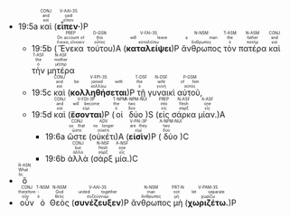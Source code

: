 



- 19:5a <RUBY><ruby><ruby>καὶ<rt>καί</rt></ruby><rt>and</rt></ruby><rt>CONJ</rt></RUBY> (<RUBY><ruby><ruby><strong>εἶπεν·</strong><rt>εἶπον</rt></ruby><rt>said</rt></ruby><rt>V-AAI-3S</rt></RUBY>)P 
	- 19:5b (<RUBY><ruby><ruby>Ἕνεκα<rt>ἕνεκα, εἵνεκεν</rt></ruby><rt>On account of</rt></ruby><rt>PREP</rt></RUBY> <RUBY><ruby><ruby>τούτου<rt>οὗτος</rt></ruby><rt>this</rt></ruby><rt>D-GSN</rt></RUBY>)A (<RUBY><ruby><ruby><strong>καταλείψει</strong><rt>καταλείπω</rt></ruby><rt>will leave</rt></ruby><rt>V-FAI-3S</rt></RUBY>)P <RUBY><ruby><ruby>ἄνθρωπος<rt>ἄνθρωπος</rt></ruby><rt>a man</rt></ruby><rt>N-NSM</rt></RUBY> <RUBY><ruby><ruby>τὸν<rt>ὁ</rt></ruby><rt>the</rt></ruby><rt>T-ASM</rt></RUBY> <RUBY><ruby><ruby>πατέρα<rt>πατήρ</rt></ruby><rt>father</rt></ruby><rt>N-ASM</rt></RUBY> <RUBY><ruby><ruby>καὶ<rt>καί</rt></ruby><rt>and</rt></ruby><rt>CONJ</rt></RUBY> <RUBY><ruby><ruby>τὴν<rt>ὁ</rt></ruby><rt>the</rt></ruby><rt>T-ASF</rt></RUBY> <RUBY><ruby><ruby>μητέρα<rt>μήτηρ</rt></ruby><rt>mother</rt></ruby><rt>N-ASF</rt></RUBY>
	- 19:5c <RUBY><ruby><ruby>καὶ<rt>καί</rt></ruby><rt>and</rt></ruby><rt>CONJ</rt></RUBY> (<RUBY><ruby><ruby><strong>κολληθήσεται</strong><rt>κολλάω</rt></ruby><rt>be joined with</rt></ruby><rt>V-FPI-3S</rt></RUBY>)P <RUBY><ruby><ruby>τῇ<rt>ὁ</rt></ruby><rt>the</rt></ruby><rt>T-DSF</rt></RUBY> <RUBY><ruby><ruby>γυναικὶ<rt>γυνή</rt></ruby><rt>wife</rt></ruby><rt>N-DSF</rt></RUBY> <RUBY><ruby><ruby>αὐτοῦ,<rt>αὐτός</rt></ruby><rt>of him</rt></ruby><rt>P-GSM</rt></RUBY>
	- 19:5d <RUBY><ruby><ruby>καὶ<rt>καί</rt></ruby><rt>and</rt></ruby><rt>CONJ</rt></RUBY> (<RUBY><ruby><ruby><strong>ἔσονται</strong><rt>εἰμί</rt></ruby><rt>will become</rt></ruby><rt>V-FDI-3P</rt></RUBY>)P (<RUBY><ruby><ruby>οἱ<rt>ὁ</rt></ruby><rt>the</rt></ruby><rt>T-NPM</rt></RUBY> <RUBY><ruby><ruby>δύο<rt>δύο</rt></ruby><rt>two</rt></ruby><rt>A-NPM-NUI</rt></RUBY>)S (<RUBY><ruby><ruby>εἰς<rt>εἰς</rt></ruby><rt>into</rt></ruby><rt>PREP</rt></RUBY> <RUBY><ruby><ruby>σάρκα<rt>σάρξ</rt></ruby><rt>flesh</rt></ruby><rt>N-ASF</rt></RUBY> <RUBY><ruby><ruby>μίαν.<rt>εἷς</rt></ruby><rt>one</rt></ruby><rt>A-ASF</rt></RUBY>)A
		- 19:6a <RUBY><ruby><ruby>ὥστε<rt>ὥστε</rt></ruby><rt>so that</rt></ruby><rt>CONJ</rt></RUBY> (<RUBY><ruby><ruby>οὐκέτι<rt>οὐκέτι</rt></ruby><rt>no longer</rt></ruby><rt>ADV</rt></RUBY>)A (<RUBY><ruby><ruby><strong>εἰσὶν</strong><rt>εἰμί</rt></ruby><rt>are they</rt></ruby><rt>V-PAI-3P</rt></RUBY>)P (<RUBY><ruby><ruby>δύο<rt>δύο</rt></ruby><rt>two</rt></ruby><rt>A-NPM-NUI</rt></RUBY>)C
		- 19:6b <RUBY><ruby><ruby>ἀλλὰ<rt>ἀλλά</rt></ruby><rt>but</rt></ruby><rt>CONJ</rt></RUBY> (<RUBY><ruby><ruby>σὰρξ<rt>σάρξ</rt></ruby><rt>flesh</rt></ruby><rt>N-NSF</rt></RUBY> <RUBY><ruby><ruby>μία.<rt>εἷς</rt></ruby><rt>one</rt></ruby><rt>A-NSF</rt></RUBY>)C
- <RUBY><ruby><ruby>ὃ<rt>ὅς</rt></ruby><rt>What</rt></ruby><rt>R-ASN</rt></RUBY>
- <RUBY><ruby><ruby>οὖν<rt>οὖν</rt></ruby><rt>therefore</rt></ruby><rt>CONJ</rt></RUBY> <RUBY><ruby><ruby>ὁ<rt>ὁ</rt></ruby><rt>-</rt></ruby><rt>T-NSM</rt></RUBY> <RUBY><ruby><ruby>Θεὸς<rt>θεός</rt></ruby><rt>God</rt></ruby><rt>N-NSM</rt></RUBY> (<RUBY><ruby><ruby><strong>συνέζευξεν</strong><rt>συζεύγνυμι</rt></ruby><rt>united together</rt></ruby><rt>V-AAI-3S</rt></RUBY>)P <RUBY><ruby><ruby>ἄνθρωπος<rt>ἄνθρωπος</rt></ruby><rt>man</rt></ruby><rt>N-NSM</rt></RUBY> <RUBY><ruby><ruby>μὴ<rt>μή</rt></ruby><rt>not</rt></ruby><rt>PRT-N</rt></RUBY> (<RUBY><ruby><ruby><strong>χωριζέτω.</strong><rt>χωρίζω</rt></ruby><rt>let separate</rt></ruby><rt>V-PAM-3S</rt></RUBY>)P 